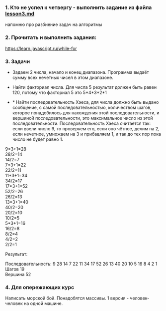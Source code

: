 ### 1. Кто не успел к четвергу - выполнить задание из файла [lesson3.md](https://github.com/jathpr/tms_sandbox/blob/master/HomeWork/lesson3.md)

напомню про разбиение задач на алгоритмы

### 2. Прочитать и выполнить задания:

https://learn.javascript.ru/while-for

### 3. Задачи

- Задаем 2 числа, начало и конец диапазона. Программа выдаёт сумму всех нечетных чисел в этом диапазоне.

- Найти факториал числа.
  Для числа 5 результат должен быть равен 120, потому что факториал 5 это 5\*4\*3\*2\*1

- \* Найти последовательность Хэеса, для числа должно быть выдано сообщение, с самой последовательностью, количеством шагов,
  которое понадобилось для нахождения этой последовательности, и вершиной последовательности, это максимальное число из этой последовательности. Последовательность
  Хэеса считается так: если ввели число 9, то проверяем его, если оно чётное, делим на 2, если нечетное, умножаем на 3 и прибавляем 1, и так до тех пор пока число не
  будет равно 1.

9\*3+1=28  
28/2=14  
14/2=7  
7\*3+1=22  
22/2=11  
11\*3+1=34  
34/2=17  
17\*3+1=52  
52/2=26  
26/2=13  
13\*3+1=40  
40/2=20  
20/2=10  
10/2=5  
5\*3+1=16  
16/2=8  
8/2=4  
4/2=2  
2/2=1  

Результат:

Последовательность: 9 28 14 7 22 11 34 17 52 26 13 40 20 10 5 16 8 4 2 1  
Шагов 19  
Вершина 52  

### 4. Для опережающих курс

Написать морской бой.
Понадобятся массивы.
1 версия - человек-человек на одной машине.
